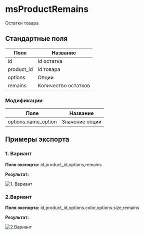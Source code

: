 # msProductRemains

Остатки товара

## Стандартные поля

| Поле       | Название            |
| ---------- | ------------------- |
| id         | id остатка          |
| product_id | id товара           |
| options    | Опции               |
| remains    | Количество остатков |

### Модификации

| Поле                | Название       |
| ------------------- | -------------- |
| options.name_option | Значение опции |

## Примеры экспорта

### 1. Вариант

**Поля экспорта:** id,product_id,options,remains

**Результат:**

![1. Вариант](https://file.modx.pro/files/9/f/5/9f5b5d30d94f6258825b6f5250ddd4bd.jpg)

### 2.Вариант

**Поля экспорта:** id,product_id,options.color,options.size,remains

**Результат:**

![2.Вариант](https://file.modx.pro/files/4/d/8/4d8e757c7369996cdeb441d0f35ed7aa.jpg)
